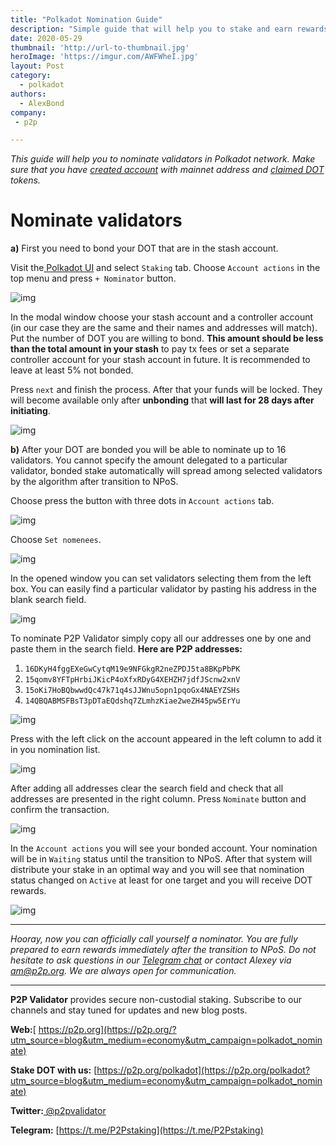 ```yaml
---
title: "Polkadot Nomination Guide"
description: "Simple guide that will help you to stake and earn rewards in Polkadot network"
date: 2020-05-29
thumbnail: 'http://url-to-thumbnail.jpg'
heroImage: 'https://imgur.com/AWFWheI.jpg'
layout: Post
category:
  - polkadot
authors:
  - AlexBond
company:
 - p2p

---
```


*This guide will help you to nominate validators in Polkadot network. Make sure that you have [created account](https://economy.p2p.org/create-account-in-polkadot-network) with mainnet address and [claimed DOT](https://economy.p2p.org/claim-dot-with-polkadotjs) tokens.* 

# Nominate validators

**a)** First you need to bond your DOT that are in the stash account. 

Visit the[ Polkadot UI](https://polkadot.js.org/apps) and select `Staking` tab. Choose `Account actions` in the top menu and press `+ Nominator` button.



![img](https://imgur.com/TTNYJu1.jpg)



In the modal window choose your stash account and a controller account (in our case they are the same and their names and addresses will match). Put the number of DOT you are willing to bond. **This amount should be less than the total amount in your stash** to pay tx fees or set a separate controller account for your stash account in future. It is recommended to leave at least 5% not bonded.

Press `next` and finish the process. After that your funds will be locked. They will become available only after **unbonding** that **will last for 28 days after initiating**.



![img](https://imgur.com/xm1ImvS.jpg)



**b)** After your DOT are bonded you will be able to nominate up to 16 validators. You cannot specify the amount delegated to a particular validator, bonded stake automatically will spread among selected validators by the algorithm after transition to NPoS.

Choose press the button with three dots in `Account actions` tab.

![img](https://imgur.com/gWO32vj.jpg)



Choose `Set nomenees`.



![img](https://imgur.com/W1bJnmp.jpg)



In the opened window you can set validators selecting them from the left box. You can easily find a particular validator by pasting his address in the blank search field.



![img](https://imgur.com/nGgovA0.jpg)



To nominate P2P Validator simply copy all our addresses one by one and paste them in the search field. **Here are P2P addresses:**

1. `16DKyH4fggEXeGwCytqM19e9NFGkgR2neZPDJ5ta8BKpPbPK`
2. `15qomv8YFTpHrbiJKicP4oXfxRDyG4XEHZH7jdfJScnw2xnV`
3. `15oKi7HoBQbwwdQc47k71q4sJJWnu5opn1pqoGx4NAEYZSHs`
4. `14QBQABMSFBsT3pDTaEQdshq7ZLmhzKiae2weZH45pw5ErYu`



![img](https://imgur.com/ZTJdHZo.jpg)



Press with the left click on the account appeared in the left column to add it in you nomination list. 



![img](https://imgur.com/pDGwFgt.jpg)



After adding all addresses clear the search field and check that all addresses are presented in the right column. Press `Nominate` button and confirm the transaction.



![img](https://imgur.com/1GHrCyI.jpg)



In the `Account actions` you will see your bonded account. Your nomination will be in `Waiting` status until the transition to NPoS. After that system will distribute your stake in an optimal way and you will see that nomination status changed on `Active` at least for one target and you will receive DOT rewards.



![img](https://imgur.com/X9umYEL.jpg)



------

*Hooray, now you can officially call yourself a nominator. You are fully prepared to earn rewards immediately after the transition to NPoS. Do not hesitate to ask questions in our [Telegram chat](https://t.me/P2Pstaking) or contact Alexey via am@p2p.org. We are always open for communication.*

------

**P2P Validator** provides secure non-custodial staking. Subscribe to our channels and stay tuned for updates and new blog posts.

**Web:**[ https://p2p.org](https://p2p.org/?utm_source=blog&utm_medium=economy&utm_campaign=polkadot_nominate)

**Stake DOT with us:** [https://p2p.org/polkadot](https://p2p.org/polkadot?utm_source=blog&utm_medium=economy&utm_campaign=polkadot_nominate)

**Twitter:**[ @p2pvalidator](https://twitter.com/p2pvalidator)

**Telegram:** [https://t.me/P2Pstaking](https://t.me/P2Pstaking)